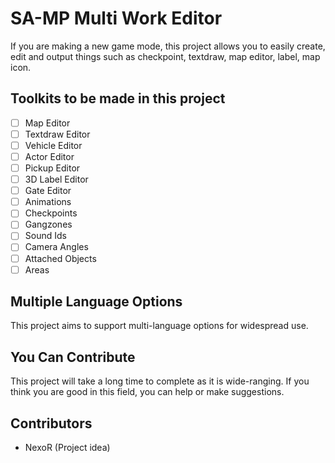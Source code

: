 # SA-MP Multi Work Editor
If you are making a new game mode, this project allows you to easily create, edit and output things such as checkpoint, textdraw, map editor, label, map icon.

## Toolkits to be made in this project
- [ ] Map Editor
- [ ] Textdraw Editor
- [ ] Vehicle Editor
- [ ] Actor Editor
- [ ] Pickup Editor
- [ ] 3D Label Editor
- [ ] Gate Editor
- [ ] Animations
- [ ] Checkpoints
- [ ] Gangzones
- [ ] Sound Ids
- [ ] Camera Angles
- [ ] Attached Objects
- [ ] Areas

## Multiple Language Options
This project aims to support multi-language options for widespread use.

## You Can Contribute
This project will take a long time to complete as it is wide-ranging. If you think you are good in this field, you can help or make suggestions.

## Contributors
- NexoR (Project idea)
